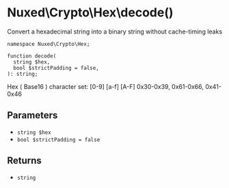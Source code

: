 # Nuxed\\Crypto\\Hex\\decode()




Convert a hexadecimal string into a binary string without cache-timing
leaks




``` Hack
namespace Nuxed\Crypto\Hex;

function decode(
  string $hex,
  bool $strictPadding = false,
): string;
```




Hex ( Base16 ) character set:
[0-9]      [a-f]      [A-F]
0x30-0x39, 0x61-0x66, 0x41-0x46




## Parameters




+ ` string $hex `
+ ` bool $strictPadding = false `




## Returns




* ` string `